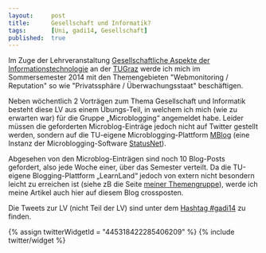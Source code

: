 ```yaml
---
layout: 	post
title: 		Gesellschaft und Informatik?
tags: 		[Uni, gadi14, Gesellschaft]
published: 	true
---
```


Im Zuge der Lehrveranstaltung [Gesellschaftliche Aspekte der Informationstechnologie](http://elearningblog.tugraz.at/archives/6951) an der [TUGraz](http://tugraz.at/) werde ich mich im Sommersemester 2014 mit den Themengebieten "Webmonitoring / Reputation" so wie "Privatssphäre / Überwachungsstaat" beschäftigen. 

Neben wöchentlich 2 Vorträgen zum Thema Gesellschaft und Informatik besteht diese LV aus einem Übungs-Teil, in welchem ich mich (wie zu erwarten war) für die Gruppe „Microblogging“ angemeldet habe. Leider müssen die geforderten Microblog-Einträge jedoch nicht auf Twitter gestellt werden, sondern auf die TU-eigene Microblogging-Plattform [MBlog](http://mblog.tugraz.at/group/gadi14wmrpue) (eine Instanz der Microblogging-Software [StatusNet](http://status.net/)). 

Abgesehen von den Microblog-Einträgen sind noch 10 Blog-Posts gefordert, also jede Woche einer, über das Semester verteilt. Da die TU-eigene Blogging-Plattform „LearnLand“ jedoch von extern nicht besondern leicht zu erreichen ist (siehe zB die Seite [meiner Themengruppe](http://tugll.tugraz.at/groups/profile/39648/gadi14-wmrpue)), werde ich meine Artikel auch hier auf diesem Blog crossposten.

Die Tweets zur LV (nicht Teil der LV) sind unter dem [Hashtag #gadi14](https://twitter.com/search?q=%23gadi14&f=realtime) zu finden.

{% assign twitterWidgetId = "445318422285406209" %}
{% include twitter/widget %}


